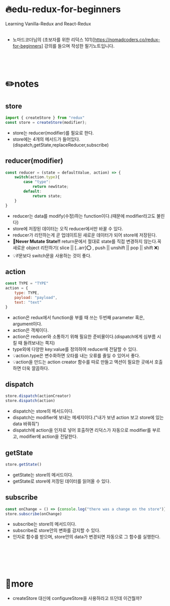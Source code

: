 # 🔥edu-redux-for-beginners
Learning Vanilla-Redux and React-Redux
<br/><br/>
* 노마드코더님의 (초보자를 위한 리덕스 101)[https://nomadcoders.co/redux-for-beginners] 강의를 들으며 작성한 필기노트입니다.
<br/><br/><br/><br/>

# ✏️notes

## store
```js
import { createStore } from "redux"
const store = createStore(modifier);
```
* store는 reducer(modifier)를 필요로 한다.
* store에는 4개의 메서드가 들어있다. (dispatch,getState,replaceReducer,subscribe)

## reducer(modifier)
```js
const reducer = (state = defaultValue, action) => {
    switch(action.type){
        case "type":
            return newState;
        default:
            return state;
    }
}
```
* reducer는 data를 modify(수정)하는 function이다.(때문에 modifier라고도 불린다)
* store에 저장된 데이터는 오직 reducer에서만 바꿀 수 있다.
* reducer가 리턴하는게 곧 업데이트된 새로운 데이터가 되어 store에 저장된다.
* 🛑**Never Mutate State!!** return문에서 절대로 state를 직접 변경하지 않는다.꼭 새로운 object 리턴하기( slice || [..arr]⭕️ , push || unshift || pop || shift ❌)
* 💡if문보다 switch문을 사용하는 것이 좋다.

## action
```js
const TYPE = "TYPE"
action = {
    type: TYPE,
    payload: "payload",
    text: "text"
}
```
* action은 redux에서 function을 부를 때 쓰는 두번째 parameter 혹은, argument이다.
* action은 객체이다.
* action은 reducer와 소통하기 위해 필요한 준비물이다.(dispatch에게 심부름 시킬 때 들려보내는 쪽지)
* type외에 다양한 key:value를 정의하여 reducer에 전달할 수 있다.
* 💡action.type은 변수화하면 오타를 내는 오류를 줄일 수 있어서 좋다.
* 💡action을 만드는 action creator 함수를 따로 만들고 액션이 필요한 곳에서 호출하면 더욱 깔끔하다.

## dispatch
```js
store.dispatch(actionCreator)
store.dispatch(action)
```
* dispatch는 store의 메서드이다.
* dispatch는 modifier에 보내는 메세지이다.("내가 보낸 action 보고 store에 있는 data 바꿔줘")
* dispatch에 action을 인자로 넣어 호출하면 리덕스가 자동으로 modifier를 부르고, modifier에 action을 전달한다.

## getState
```js
store.getState()
```
* getState는 store의 메서드이다.
* getState로 store에 저장된 데이터를 읽어올 수 있다.

## subscribe
```js
const onChange = () => {console.log("there was a change on the store")}
store.subscribe(onChange)
```
* subscribe는 store의 메서드이다.
* subscribe로 store안의 변화를 감지할 수 있다.
* 인자로 함수를 받으며, store안의 data가 변경되면 자동으로 그 함수를 실행한다.

<br/><br/><br/><br/>

# 🤔more

* createStore 대신에 configureStore을 사용하라고 뜨던데 이건뭘까?